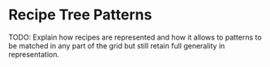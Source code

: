# Recipe Tree Patterns

TODO: Explain how recipes are represented and how it allows to patterns to be matched in any part of the grid but still retain full generality in representation.
